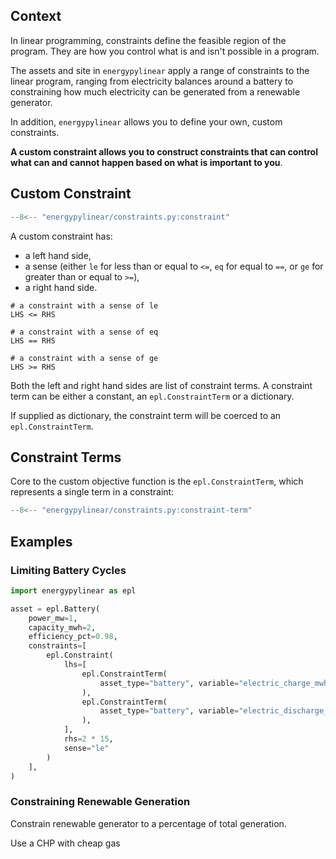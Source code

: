## Context 

In linear programming, constraints define the feasible region of the program.  They are how you control what is and isn't possible in a program.

The assets and site in `energypylinear` apply a range of constraints to the linear program, ranging from electricity balances around a battery to constraining how much electricity can be generated from a renewable generator.

In addition, `energypylinear` allows you to define your own, custom constraints.

**A custom constraint allows you to construct constraints that can control what can and cannot happen based on what is important to you**.

## Custom Constraint

```python
--8<-- "energypylinear/constraints.py:constraint"
```

A custom constraint has:

- a left hand side,
- a sense (either `le` for less than or equal to `<=`, `eq` for equal to `==`, or `ge` for greater than or equal to `>=`),
- a right hand side.

```pseudocode
# a constraint with a sense of le
LHS <= RHS

# a constraint with a sense of eq
LHS == RHS

# a constraint with a sense of ge
LHS >= RHS
```

Both the left and right hand sides are list of constraint terms. A constraint term can be either a constant, an `epl.ConstraintTerm` or a dictionary.

If supplied as dictionary, the constraint term will be coerced to an `epl.ConstraintTerm`.

## Constraint Terms

Core to the custom objective function is the `epl.ConstraintTerm`, which represents a single term in a constraint:

```python
--8<-- "energypylinear/constraints.py:constraint-term"
```

## Examples

### Limiting Battery Cycles

```python
import energypylinear as epl

asset = epl.Battery(
    power_mw=1,
    capacity_mwh=2,
    efficiency_pct=0.98,
    constraints=[
        epl.Constraint(
            lhs=[
                epl.ConstraintTerm(
                    asset_type="battery", variable="electric_charge_mwh"
                ),
                epl.ConstraintTerm(
                    asset_type="battery", variable="electric_discharge_mwh"
                ),
            ],
            rhs=2 * 15,
            sense="le"
        )
    ],
)
```


### Constraining Renewable Generation

Constrain renewable generator to a percentage of total generation.

Use a CHP with cheap gas

```python

```
